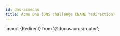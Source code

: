 ```yaml
---
id: dns-acmedns
title: Acme Dns (DNS challenge CNAME redirection)
---
```

import {Redirect} from '@docusaurus/router';

<Redirect to="/docs/dns/providers/acmedns" />


    
